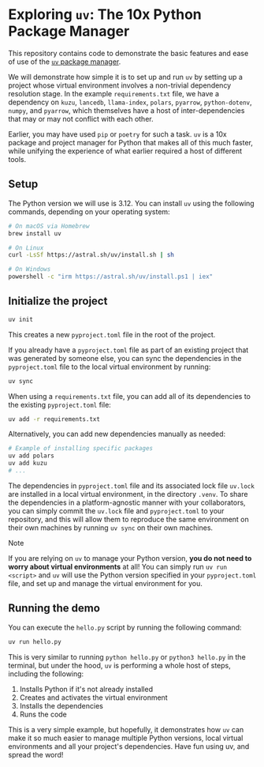 # Exploring `uv`: The 10x Python Package Manager

This repository contains code to demonstrate the basic features and ease of use of the
[`uv` package manager](https://docs.astral.sh/uv/).

We will demonstrate how simple it is to set up and run `uv` by setting up a project whose virtual environment
involves a non-trivial dependency resolution stage. In the example `requirements.txt` file, we have a
dependency on `kuzu`, `lancedb`, `llama-index`, `polars`, `pyarrow`, `python-dotenv`, `numpy`, and `pyarrow`,
which themselves have a host of inter-dependencies that may or may not conflict with each other.

Earlier, you may have used `pip` or `poetry` for such a task. `uv` is a 10x package and project manager
for Python that makes all of this much faster, while unifying the experience of what earlier required
a host of different tools.

## Setup

The Python version we will use is 3.12. You can install `uv` using the following commands, depending
on your operating system:

```bash
# On macOS via Homebrew
brew install uv

# On Linux
curl -LsSf https://astral.sh/uv/install.sh | sh

# On Windows
powershell -c "irm https://astral.sh/uv/install.ps1 | iex"
```

## Initialize the project

```bash
uv init
```

This creates a new `pyproject.toml` file in the root of the project.

If you already have a `pyproject.toml` file as part of an existing project that was generated by someone
else, you can sync the dependencies in the `pyproject.toml` file to the local virtual environment by running:

```bash
uv sync
```

When using a `requirements.txt` file, you can add all of its dependencies to the existing
`pyproject.toml` file:

```bash
uv add -r requirements.txt
```

Alternatively, you can add new dependencies manually as needed:

```bash
# Example of installing specific packages
uv add polars
uv add kuzu
# ...
```

The dependencies in `pyproject.toml` file and its associated lock file `uv.lock` are installed
in a local virtual environment, in the directory `.venv`. To share the dependencies in a
platform-agnostic manner with your collaborators, you can simply commit the `uv.lock` file and
`pyproject.toml` to your repository, and this will allow them to reproduce the same environment 
on their own machines by running `uv sync` on their own machines.

> [!NOTE]
> If you are relying on `uv` to manage your Python version, **you do not need to worry about virtual
> environments** at all! You can simply run `uv run <script>` and `uv` will use the Python version
> specified in your `pyproject.toml` file, and set up and manage the virtual environment for you.

## Running the demo

You can execute the `hello.py` script by running the following command:

```bash
uv run hello.py
```

This is very similar to running `python hello.py` or `python3 hello.py` in the terminal, but under the hood,
`uv` is performing a whole host of steps, including the following:

1. Installs Python if it's not already installed
2. Creates and activates the virtual environment
3. Installs the dependencies
4. Runs the code

This is a very simple example, but hopefully, it demonstrates how `uv` can make it so much easier to
manage multiple Python versions, local virtual environments and all your project's dependencies.
Have fun using uv, and spread the word!
